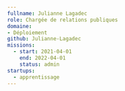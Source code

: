 ```yaml
---
fullname: Julianne Lagadec
role: Chargée de relations publiques
domaine:
- Déploiement
github: Julianne-Lagadec
missions:
  - start: 2021-04-01
    end: 2022-04-01
    status: admin
startups:
  - apprentissage
---
```

